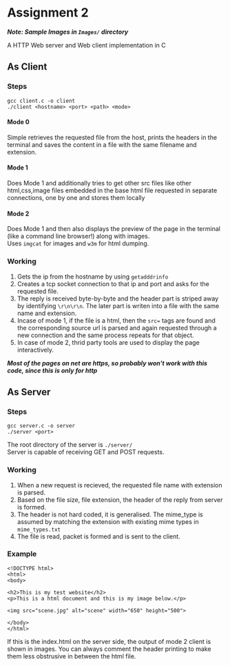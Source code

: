 # Assignment 2

***Note: Sample Images in `Images/` directory***

A HTTP Web server and Web client implementation in C
 
## As Client

### Steps
```
gcc client.c -o client
./client <hostname> <port> <path> <mode>
```
#### Mode 0
Simple retrieves the requested file from the host, prints the headers in the terminal and saves the content in a file with the same filename and extension.

#### Mode 1
Does Mode 1 and additionally tries to get other src files like other html,css,image files embedded in the base html file requested in separate connections, one by one and stores them locally

#### Mode 2
Does Mode 1 and then also displays the preview of the page in the terminal (like a command line browser!) along with images.  
Uses `imgcat` for images and `w3m` for html dumping.

### Working
1. Gets the ip from the hostname by using `getadddrinfo`
2. Creates a tcp socket connection to that ip and port and asks for the requested file.
3. The reply is received byte-by-byte and the header part is striped away by identifying `\r\n\r\n`. The later part is writen into a file with the same name and extension.
4. Incase of mode 1, if the file is a html, then the `src=` tags are found and the corresponding source url is parsed and again requested through a new connection and the same process repeats for that object.
5. In case of mode 2, thrid party tools are used to display the page interactively.

***Most of the pages on net are https, so probably won't work with this code, since this is only for http***

## As Server

### Steps
```
gcc server.c -o server
./server <port>
```
The root directory of the server is `./server/`  
Server is capable of receiving GET and POST requests.

### Working
1. When a new request is recieved, the requested file name with extension is parsed.
2. Based on the file size, file extension, the header of the reply from server is formed.
3. The header is not hard coded, it is generalised. The mime_type is assumed by matching the extension with existing mime types in `mime_types.txt`
4. The file is read, packet is formed and is sent to the client.

### Example 
```
<!DOCTYPE html>
<html>
<body>

<h2>This is my test website</h2>
<p>This is a html document and this is my image below.</p>

<img src="scene.jpg" alt="scene" width="650" height="500">

</body>
</html>
```
If this is the index.html on the server side, the output of mode 2 client is shown in images. You can always comment the header printing to make them less obstrusive in between the html file.
